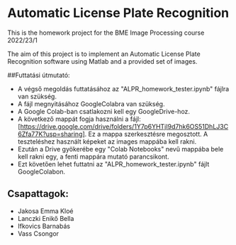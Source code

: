 # Automatic License Plate Recognition

This is the homework project for the BME Image Processing course 2022/23/1

The aim of this project is to implement an Automatic License Plate Recognition software using Matlab and a provided set of images.

##Futtatási útmutató:
* A végső megoldás futtatásához az "ALPR_homework_tester.ipynb" fájlra van szükség. 
* A fájl megnyitásához GoogleColabra van szükség.
* A Google Colab-ban csatlakozni kell egy GoogleDrive-hoz.
* A következő mappát fogja használni a fájl: [https://drive.google.com/drive/folders/1Y7p6YHTjI9d7hk6OS51DhLJ3C6Zfa77K?usp=sharing]. Ez a mappa szerkesztésre megosztott. A teszteléshez használt képeket az images mappába kell rakni.
* Ezután a Drive gyökerébe egy "Colab Notebooks" nevű mappába bele kell rakni egy, a fenti mappára mutató parancsikont.
* Ezt követően lehet futtatni az "ALPR_homework_tester.ipynb" fájlt GoogleColabon.


## Csapattagok:
* Jakosa Emma Kloé
* Lanczki Enikő Bella
* Ifkovics Barnabás
* Vass Csongor

